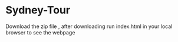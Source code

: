 # Sydney-Tour
Download the zip file , after downloading run index.html in your local browser to see the webpage

